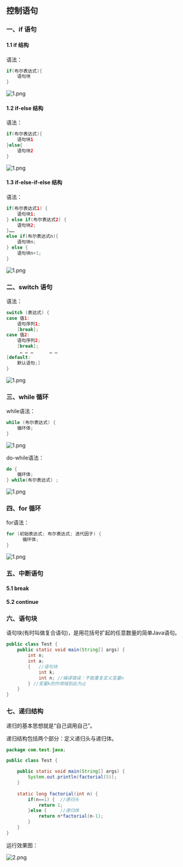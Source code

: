 ## 控制语句



### 一、if 语句

#### 1.1 if 结构

语法：

```java
if(布尔表达式){
    语句块
}
```

![1.png](D:\Notes\Java\Java核心技术\image\1494915015552935.png)

#### 1.2 if-else 结构

语法：

```java
if(布尔表达式){
	语句块1
}else{
	语句块2
}
```

![1.png](D:\Notes\Java\Java核心技术\image\1494917663543171.png)



#### 1.3 if-else-if-else 结构

语法：

```java
if(布尔表达式1) {
	语句块1;
} else if(布尔表达式2) {
	语句块2;
}……
else if(布尔表达式n){
    语句块n;
} else {
    语句块n+1;
}
```

![1.png](D:\Notes\Java\Java核心技术\image\1494918202257279.png)





### 二、switch 语句

语法：

```java
switch (表达式) {
case 值1: 
	语句序列1;
	[break];
case 值2:
    语句序列2;
	[break];
     … … …      … …
[default:
 	默认语句;]
}
```

![1.png](D:\Notes\Java\Java核心技术\image\1494918663569372.png)





### 三、while 循环

while语法：

```java
while (布尔表达式) {
    循环体;
}
```

![1.png](D:\Notes\Java\Java核心技术\image\1494919125339101.png)



do-while语法：

```java
do {
	循环体;
} while(布尔表达式) ;
```

![1.png](D:\Notes\Java\Java核心技术\image\1494919347187056.png)







### 四、for 循环

for语法：

```java
for (初始表达式; 布尔表达式; 迭代因子) {
      循环体;
}
```

![1.png](D:\Notes\Java\Java核心技术\image\1494919708427157.png)







### 五、中断语句

#### 5.1 break



#### 5.2 continue





### 六、语句块

语句块(有时叫做复合语句)，是用花括号扩起的任意数量的简单Java语句。

```java
public class Test {
    public static void main(String[] args) {
        int n;
        int a;
        {	//语句块
            int k;
            int n; //编译错误：不能重复定义变量n
        } //变量k的作用域到此为止
    }
}
```





### 七、递归结构

递归的基本思想就是“自己调用自己”。

递归结构包括两个部分：定义递归头与递归体。

```java
package com.test.java;

public class Test {

	public static void main(String[] args) {
		System.out.println(factorial(5));
	}
	
	static long factorial(int n) {
		if(n==1) {	//递归头
			return 1;
		}else {		//递归体
			return n*factorial(n-1);
		}
	}
}
```



运行效果图：

![2.png](D:\Notes\Java\Java核心技术\image\1494921676253834.png)
